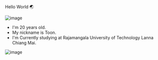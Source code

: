 Hello World 🌏

![image](https://user-images.githubusercontent.com/118198788/202244219-2bd20f47-fb16-4b78-8527-a132e24d5635.png)


- I'm 20 years old.
- My nickname is Toon.
- I'm Currently studying at Rajamangala University of Technology Lanna Chiang Mai.


![image](https://user-images.githubusercontent.com/118198788/202242149-5e8261a6-c3e8-48f0-87a1-61805c6ca2b4.png)

